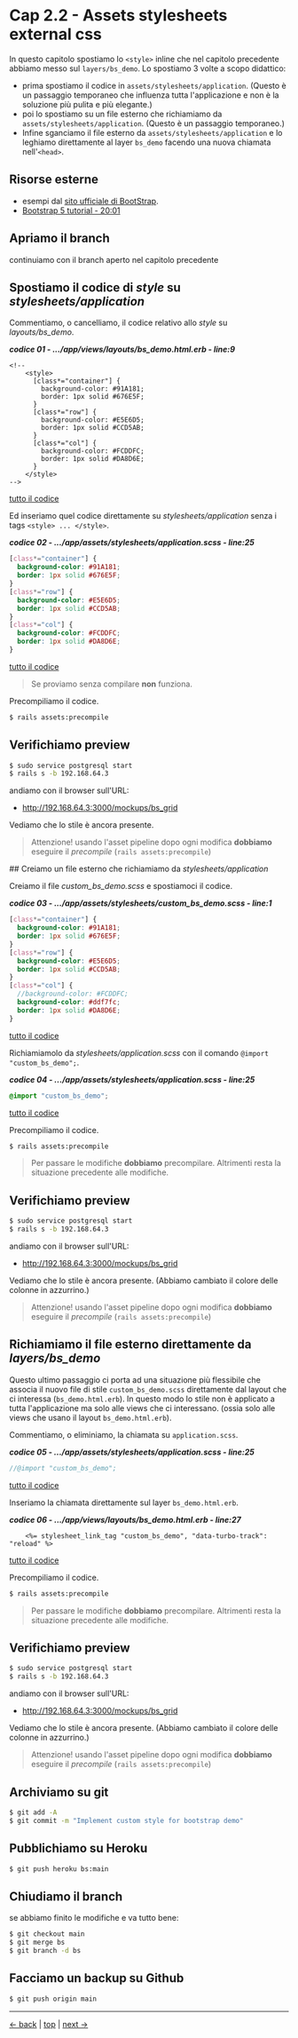 # <a name="top"></a> Cap 2.2 - Assets stylesheets external css

In questo capitolo spostiamo lo `<style>` inline che nel capitolo precedente abbiamo messo sul `layers/bs_demo`. 
Lo spostiamo 3 volte a scopo didattico:

- prima spostiamo il codice in `assets/stylesheets/application`.
  (Questo è un passaggio temporaneo che influenza tutta l'applicazione e non è la soluzione più pulita e più elegante.)
- poi lo spostiamo su un file esterno che richiamiamo da `assets/stylesheets/application`.
  (Questo è un passaggio temporaneo.)
- Infine sganciamo il file esterno da `assets/stylesheets/application` e lo leghiamo direttamente al layer `bs_demo` facendo una nuova chiamata nell'`<head>`.



## Risorse esterne

- esempi dal [sito ufficiale di BootStrap](https://getbootstrap.com/docs).
- [Bootstrap 5 tutorial - 20:01](https://www.youtube.com/watch?v=rQryOSyfXmI&list=PLl1gkwYU90QkvmT4uLM5jzLsotJZtLHgW)



## Apriamo il branch

continuiamo con il branch aperto nel capitolo precedente



## Spostiamo il codice di *style* su *stylesheets/application*

Commentiamo, o cancelliamo, il codice relativo allo *style* su *layouts/bs_demo*.

***codice 01 - .../app/views/layouts/bs_demo.html.erb - line:9***

```html+erb
<!--
    <style>
      [class*="container"] {
        background-color: #91A181;
        border: 1px solid #676E5F;
      }
      [class*="row"] {
        background-color: #E5E6D5;
        border: 1px solid #CCD5AB;
      }
      [class*="col"] {
        background-color: #FCDDFC;
        border: 1px solid #DA8D6E;
      }
    </style>
-->
```

[tutto il codice](https://github.com/flaviobordonidev/leanpubabrandnewcms/blob/master/02-bootstrap/02-components/02_01-views-layouts-bs_demo.html.erb)


Ed inseriamo quel codice direttamente su *stylesheets/application* senza i tags `<style> ... </style>`.

***codice 02 - .../app/assets/stylesheets/application.scss - line:25***

```scss
[class*="container"] {
  background-color: #91A181;
  border: 1px solid #676E5F;
}
[class*="row"] {
  background-color: #E5E6D5;
  border: 1px solid #CCD5AB;
}
[class*="col"] {
  background-color: #FCDDFC;
  border: 1px solid #DA8D6E;
}
```

[tutto il codice](https://github.com/flaviobordonidev/leanpubabrandnewcms/blob/master/02-bootstrap/02-components/02_02-assets-stylesheets-application.scss)


> Se proviamo senza compilare **non** funziona.

Precompiliamo il codice.

```bash
$ rails assets:precompile
```



## Verifichiamo preview

```bash
$ sudo service postgresql start
$ rails s -b 192.168.64.3
```

andiamo con il browser sull'URL:

- http://192.168.64.3:3000/mockups/bs_grid

Vediamo che lo stile è ancora presente.

> Attenzione! usando l'asset pipeline dopo ogni modifica **dobbiamo** eseguire il *precompile* (`rails assets:precompile`)



## Creiamo un file esterno che richiamiamo da *stylesheets/application*

Creiamo il file *custom_bs_demo.scss* e spostiamoci il codice.

***codice 03 - .../app/assets/stylesheets/custom_bs_demo.scss - line:1***

```scss
[class*="container"] {
  background-color: #91A181;
  border: 1px solid #676E5F;
}
[class*="row"] {
  background-color: #E5E6D5;
  border: 1px solid #CCD5AB;
}
[class*="col"] {
  //background-color: #FCDDFC;
  background-color: #ddf7fc;
  border: 1px solid #DA8D6E;
}
```

[tutto il codice](https://github.com/flaviobordonidev/leanpubabrandnewcms/blob/master/02-bootstrap/02-components/02_01-views-layouts-bs_demo.html.erb)


Richiamiamolo da *stylesheets/application.scss*  con il comando `@import "custom_bs_demo";`.

***codice 04 - .../app/assets/stylesheets/application.scss - line:25***

```scss
@import "custom_bs_demo";
```

[tutto il codice](https://github.com/flaviobordonidev/leanpubabrandnewcms/blob/master/02-bootstrap/02-components/02_04-assets-stylesheets-application.scss)


Precompiliamo il codice.

```bash
$ rails assets:precompile
```

> Per passare le modifiche **dobbiamo** precompilare.
> Altrimenti resta la situazione precedente alle modifiche.



## Verifichiamo preview

```bash
$ sudo service postgresql start
$ rails s -b 192.168.64.3
```

andiamo con il browser sull'URL:

- http://192.168.64.3:3000/mockups/bs_grid

Vediamo che lo stile è ancora presente. 
(Abbiamo cambiato il colore delle colonne in azzurrino.)

> Attenzione! usando l'asset pipeline dopo ogni modifica **dobbiamo** eseguire il *precompile* (`rails assets:precompile`)



## Richiamiamo il file esterno direttamente da *layers/bs_demo*

Questo ultimo passaggio ci porta ad una situazione più flessibile che associa il nuovo file di stile `custom_bs_demo.scss` direttamente dal layout che ci interessa (`bs_demo.html.erb`).
In questo modo lo stile non è applicato a tutta l'applicazione ma solo alle views che ci interessano. (ossia solo alle views che usano il layout `bs_demo.html.erb`).

Commentiamo, o eliminiamo, la chiamata su `application.scss`.

***codice 05 - .../app/assets/stylesheets/application.scss - line:25***

```scss
//@import "custom_bs_demo";
```

[tutto il codice](https://github.com/flaviobordonidev/leanpubabrandnewcms/blob/master/02-bootstrap/02-components/02_05-assets-stylesheets-application.scss)


Inseriamo la chiamata direttamente sul layer  `bs_demo.html.erb`.

***codice 06 - .../app/views/layouts/bs_demo.html.erb - line:27***

```html+erb
    <%= stylesheet_link_tag "custom_bs_demo", "data-turbo-track": "reload" %>
```

[tutto il codice](https://github.com/flaviobordonidev/leanpubabrandnewcms/blob/master/02-bootstrap/02-components/02_04-assets-stylesheets-application.scss)


Precompiliamo il codice.

```bash
$ rails assets:precompile
```

> Per passare le modifiche **dobbiamo** precompilare.
> Altrimenti resta la situazione precedente alle modifiche.



## Verifichiamo preview

```bash
$ sudo service postgresql start
$ rails s -b 192.168.64.3
```

andiamo con il browser sull'URL:

- http://192.168.64.3:3000/mockups/bs_grid

Vediamo che lo stile è ancora presente. 
(Abbiamo cambiato il colore delle colonne in azzurrino.)

> Attenzione! usando l'asset pipeline dopo ogni modifica **dobbiamo** eseguire il *precompile* (`rails assets:precompile`)



## Archiviamo su git

```bash
$ git add -A
$ git commit -m "Implement custom style for bootstrap demo"
```



## Pubblichiamo su Heroku

```bash
$ git push heroku bs:main
```



## Chiudiamo il branch

se abbiamo finito le modifiche e va tutto bene:

```bash
$ git checkout main
$ git merge bs
$ git branch -d bs
```



## Facciamo un backup su Github

```bash
$ git push origin main
```



---

[<- back](https://github.com/flaviobordonidev/leanpubabrandnewcms/blob/master/02-bootstrap/02-components/01_00-grid_margin_padding-it.md)
 | [top](#top) |
[next ->](https://github.com/flaviobordonidev/leanpubabrandnewcms/blob/master/02-bootstrap/02-components/03_00-gutter-it.md)
